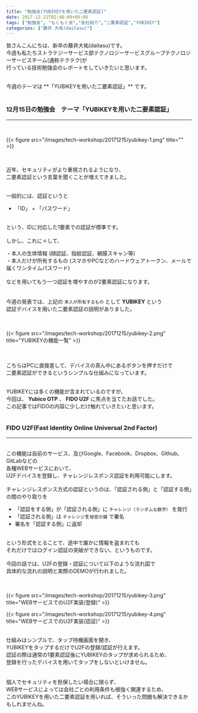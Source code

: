 ```yaml
---
title: "勉強会[YUBIKEYを用いた二要素認証]"
date: 2017-12-22T02:48:09+09:00
tags: ["勉強会", "もくもく会","会社紹介","二要素認証","YUBIKEY"]
categories: ["藤井 大祐(daitasu)"]
---
```


皆さんこんにちは、新卒の藤井大祐(daitasu)です。<br>
今週も私たちストラテジーサービス部テクノロジーサービスグループテクノロジーサービスチーム(通称テクテク)が<br>
行っている技術勉強会のレポートをしていきたいと思います。<br>

<br>
今週のテーマは **「YUBIKEYを用いた二要素認証」** です。<br>
<br>

### 12月15日の勉強会　テーマ「YUBIKEYを用いた二要素認証」
---

<br>

{{< figure src="/images/tech-workshop/20171215/yubikey-1.png" title="" >}}<br>

<br>

近年、セキュリティがより重視されるようになり、<br>
二要素認証という言葉を聞くことが増えてきました。<br>

<br>
一般的には、認証というと<br>

* 「ID」 + 「パスワード」<br>
<br>
という、IDに対応した1要素での認証が標準です。<br>
<br>
しかし、これに＋して、<br>

・本人の生体情報 (顔認証、指紋認証、網膜スキャン等)<br>
・本人だけが所有するもの (スマホやPCなどのハードウェアトークン、メールで届くワンタイムパスワード)<br>
<br>
などを用いてもう一つ認証を増やすのが2要素認証になります。<br>
<br>
<br>
今週の発表では、上記の `本人が所有するもの` として **YUBIKEY** という<br>
認証デバイスを用いた二要素認証の説明がありました。<br>
<br>
<br>

{{< figure src="/images/tech-workshop/20171215/yubikey-2.png" title="YUBIKEYの機能一覧" >}}

<br>
<br>
こちらはPCに直接差して、デバイスの真ん中にあるボタンを押すだけで<br>
二要素認証ができるというシンプルな仕組みになっています。<br>
<br>

YUBIKEYには多くの機能が含まれているのですが、<br>
今回は、 **Yubico OTP** 、 **FIDO U2F** に焦点を当てたお話でした。<br>
この記事ではFIDOの内容に少しだけ触れていきたいと思います。<br>
<br>

### FIDO U2F(Fast Identity Online Universal 2nd Factor)
---

<br>
この機能は自前のサービス、及びGoogle、Facebook、Dropbox、Github、GitLabなどの<br>
各種WEBサービスにおいて、<br>
U2Fデバイスを登録し、チャレンジレスポンス認証を利用可能にします。<br>
<br>
チャレンジレスポンス方式の認証というのは、「認証される側」と「認証する側」の間のやり取りを<br>

* 「認証をする側」が「認証される側」に `チャレンジ（ランダムな数字）` を発行<br>
* 「認証される側」は `チャレンジ`を`秘密の鍵` で署名<br>
* 署名を「認証する側」に返却<br>

<br>
という形式をとることで、途中で誰かに情報を盗まれても<br>
それだけではログイン認証の突破ができない、というものです。<br>
<br>
今回の話では、U2Fの登録・認証について以下のような流れ図で<br>
具体的な流れの説明と実際のDEMOが行われました。<br>
<br>
<br>

{{< figure src="/images/tech-workshop/20171215/yubikey-3.png" title="WEBサービスでのU2F実装(登録)" >}}<br>

{{< figure src="/images/tech-workshop/20171215/yubikey-4.png" title="WEBサービスでのU2F実装(認証)" >}}<br>

<br>
仕組みはシンプルで、タップ待機画面を開き、<br>
YUBIKEYをタップするだけでU2Fの登録/認証が行えます。<br>
認証の際は通常の1要素認証後にYUBIKEYのタップが求められるため、<br>
登録を行ったデバイスを用いてタップをしないといけません。<br>
<br>
<br>
個人でセキュリティを担保したい場合に限らず、<br>
WEBサービスによっては会社ごとの利用条件も根強く関連するため、<br>
このYUBIKEYを用いた二要素認証を用いれば、そういった問題も解決できるかもしれませんね。<br>
<br>
<br>
